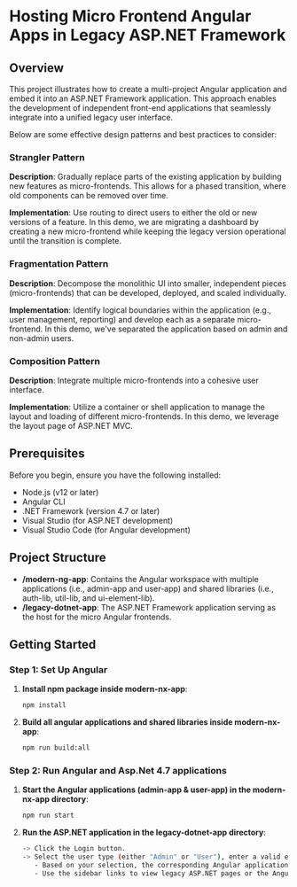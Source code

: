 # Hosting Micro Frontend Angular Apps in Legacy ASP.NET Framework

## Overview

This project illustrates how to create a multi-project Angular application and embed it into an ASP.NET Framework application. This approach enables the development of independent front-end applications that seamlessly integrate into a unified legacy user interface.

Below are some effective design patterns and best practices to consider:

### Strangler Pattern

  **Description**: Gradually replace parts of the existing application by building new features as micro-frontends. This allows for a phased transition, where old components can be removed over time.
  
   **Implementation**: Use routing to direct users to either the old or new versions of a feature. In this demo, we are migrating a dashboard by creating a new micro-frontend while keeping the legacy version operational until the transition is complete.

### Fragmentation Pattern

   **Description**: Decompose the monolithic UI into smaller, independent pieces (micro-frontends) that can be developed, deployed, and scaled individually.
   
   **Implementation**: Identify logical boundaries within the application (e.g., user management, reporting) and develop each as a separate micro-frontend. In this demo, we've separated the application based on admin and non-admin users.

### Composition Pattern

   **Description**: Integrate multiple micro-frontends into a cohesive user interface.
   
   **Implementation**: Utilize a container or shell application to manage the layout and loading of different micro-frontends. In this demo, we leverage the layout page of ASP.NET MVC.

## Prerequisites

Before you begin, ensure you have the following installed:

- Node.js (v12 or later)
- Angular CLI
- .NET Framework (version 4.7 or later)
- Visual Studio (for ASP.NET development)
- Visual Studio Code (for Angular development)

## Project Structure

- **/modern-ng-app**: Contains the Angular workspace with multiple applications (i.e., admin-app and user-app) and shared libraries (i.e., auth-lib, util-lib, and ui-element-lib).
- **/legacy-dotnet-app**: The ASP.NET Framework application serving as the host for the micro Angular frontends.

## Getting Started

### Step 1: Set Up Angular

1. **Install npm package inside modern-nx-app**:

   ```bash
   npm install

2. **Build all angular applications and shared libraries inside modern-nx-app**:

   ```bash
   npm run build:all

### Step 2: Run Angular and Asp.Net 4.7 applications

1. **Start the Angular applications (admin-app & user-app) in the modern-nx-app directory**:

   ```bash
   npm run start

2. **Run the ASP.NET application in the legacy-dotnet-app directory**:

   ```bash
   -> Click the Login button.
   -> Select the user type (either "Admin" or "User"), enter a valid email and password, and click the Login button.
      - Based on your selection, the corresponding Angular application will be displayed.
      - Use the sidebar links to view legacy ASP.NET pages or the Angular pages hosted within the ASP.NET layout (i.e., master) page.